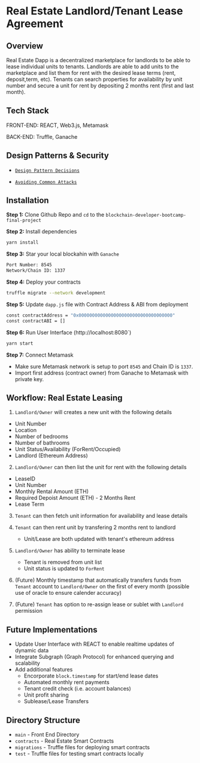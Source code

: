 # Real Estate Landlord/Tenant Lease Agreement

## Overview

Real Estate Dapp is a decentralized marketplace for landlords to be able to lease individual units to tenants. Landlords are able to add units to the marketplace and list them for rent with the desired lease terms (rent, deposit,term, etc). Tenants can search properties for availability by unit number and secure a unit for rent by depositing 2 months rent (first and last month).

## Tech Stack

FRONT-END: REACT, Web3.js, Metamask

BACK-END: Truffle, Ganache

## Design Patterns & Security

- [`Design Pattern Decisions`](design-patter-decision.md)

- [`Avoiding Common Attacks`](avoiding_common_attacks.md)

## Installation

**Step 1:** Clone Github Repo and `cd` to the `blockchain-developer-bootcamp-final-project`

**Step 2:** Install dependencies

```Bash
yarn install
```

**Step 3:** Star your local blockahin with `Ganache`

```Bash
Port Number: 8545
Network/Chain ID: 1337
```

**Step 4:** Deploy your contracts

```bash
truffle migrate --network development
```

**Step 5:** Update `dapp.js` file with Contract Address & ABI from deployment

```bash
const contractAddress = "0x00000000000000000000000000000000000"
const contractABI = []
```

**Step 6:** Run User Interface (http://localhost:8080`)

```bash
yarn start
```

**Step 7:** Connect Metamask

- Make sure Metamask network is setup to port `8545` and Chain ID is `1337`.
- Import first address (contract owner) from Ganache to Metamask with private key.

## Workflow: Real Estate Leasing

1. `Landlord/Owner` will creates a new unit with the following details

- Unit Number
- Location
- Number of bedrooms
- Number of bathrooms
- Unit Status/Availability (ForRent/Occupied)
- Landlord (Ethereum Address)

2. `Landlord/Owner` can then list the unit for rent with the following details

- LeaseID
- Unit Number
- Monthly Rental Amount (ETH)
- Required Depoist Amount (ETH) - 2 Months Rent
- Lease Term

3. `Tenant` can then fetch unit information for availability and lease details

4. `Tenant` can then rent unit by transfering 2 months rent to landlord

   - Unit/Lease are both updated with tenant's ethereum address

5. `Landlord/Owner` has ability to terminate lease

   - Tenant is removed from unit list
   - Unit status is updated to `ForRent`

6. (Future) Monthly timestamp that automatically transfers funds from `Tenant` account to `Landlord/Owner` on the first of every month (possible use of oracle to ensure calender accuracy)

7. (Future) `Tenant` has option to re-assign lease or sublet with `Landlord` permission

## Future Implementations

- Update User Interface with REACT to enable realtime updates of dynamic data
- Integrate Subgraph (Graph Protocol) for enhanced querying and scalability
- Add additional features
  - Encorporate `block.timestamp` for start/end lease dates
  - Automated monthly rent payments
  - Tenant credit check (i.e. account balances)
  - Unit profit sharing
  - Sublease/Lease Transfers

## Directory Structure

- `main` - Front End Directory
- `contracts` - Real Estate Smart Contracts
- `migrations` - Truffle files for deploying smart contracts
- `test` - Truffle files for testing smart contracts locally

